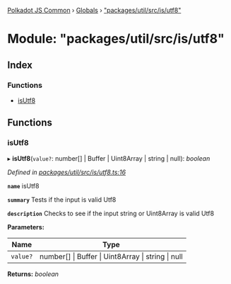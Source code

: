 [Polkadot JS Common](../README.md) › [Globals](../globals.md) › ["packages/util/src/is/utf8"](_packages_util_src_is_utf8_.md)

# Module: "packages/util/src/is/utf8"

## Index

### Functions

* [isUtf8](_packages_util_src_is_utf8_.md#isutf8)

## Functions

###  isUtf8

▸ **isUtf8**(`value?`: number[] | Buffer | Uint8Array | string | null): *boolean*

*Defined in [packages/util/src/is/utf8.ts:16](https://github.com/polkadot-js/common/blob/ce46a6818/packages/util/src/is/utf8.ts#L16)*

**`name`** isUtf8

**`summary`** Tests if the input is valid Utf8

**`description`** 
Checks to see if the input string or Uint8Array is valid Utf8

**Parameters:**

Name | Type |
------ | ------ |
`value?` | number[] &#124; Buffer &#124; Uint8Array &#124; string &#124; null |

**Returns:** *boolean*
